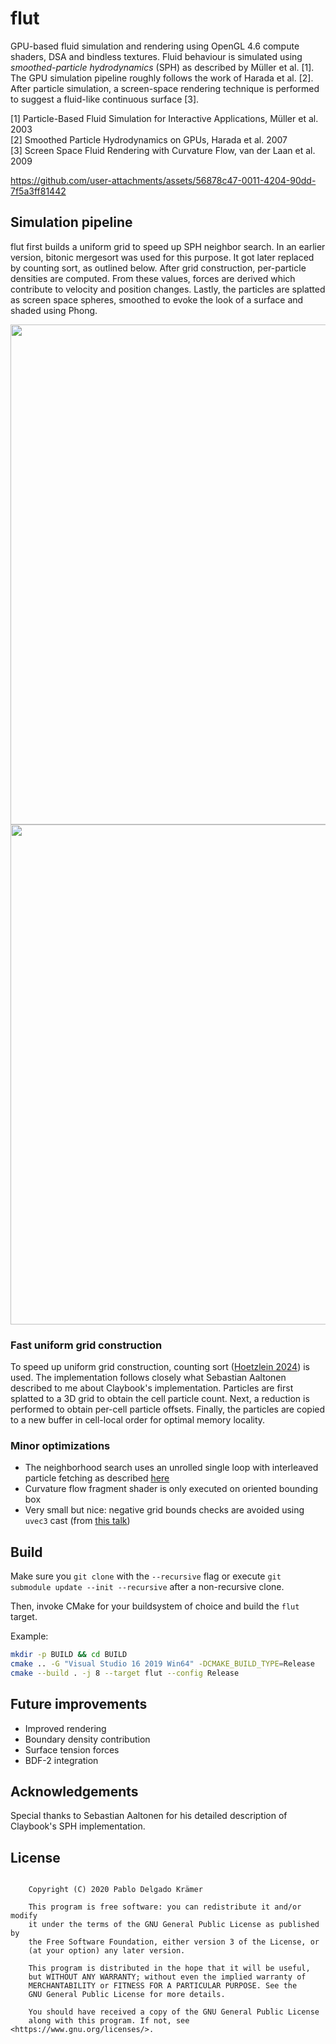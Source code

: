 # flut

GPU-based fluid simulation and rendering using OpenGL 4.6 compute shaders, DSA and bindless textures. Fluid behaviour is simulated using _smoothed-particle hydrodynamics_ (SPH) as described by Müller et al. [1]. The GPU simulation pipeline roughly follows the work of Harada et al. [2]. After particle simulation, a screen-space rendering technique is performed to suggest a fluid-like continuous surface [3].  

[1] Particle-Based Fluid Simulation for Interactive Applications, Müller et al. 2003  
[2] Smoothed Particle Hydrodynamics on GPUs, Harada et al. 2007  
[3] Screen Space Fluid Rendering with Curvature Flow, van der Laan et al. 2009  

https://github.com/user-attachments/assets/56878c47-0011-4204-90dd-7f5a3ff81442

## Simulation pipeline

flut first builds a uniform grid to speed up SPH neighbor search.
In an earlier version, bitonic mergesort was used for this purpose.
It got later replaced by counting sort, as outlined below.
After grid construction, per-particle densities are computed.
From these values, forces are derived which contribute to velocity and position changes.
Lastly, the particles are splatted as screen space spheres, smoothed to evoke the look of a surface and shaded using Phong.

<img width=800 src="https://github.com/user-attachments/assets/9d085dd2-2f02-4022-b533-58bb9cd5605e" />
<img width=800 src="https://github.com/user-attachments/assets/d13e0533-f8ea-4a6a-8099-d30dfc130a7e" />

### Fast uniform grid construction

To speed up uniform grid construction, counting sort ([Hoetzlein 2024](https://ramakarl.com/pdfs/2014_Hoetzlein_FastFixedRadius_Neighbors.pdf)) is used.
The implementation follows closely what Sebastian Aaltonen described to me about Claybook's implementation.
Particles are first splatted to a 3D grid to obtain the cell particle count.
Next, a reduction is performed to obtain per-cell particle offsets.
Finally, the particles are copied to a new buffer in cell-local order for optimal memory locality.

### Minor optimizations

* The neighborhood search uses an unrolled single loop with interleaved particle fetching as described [here](https://x.com/SebAaltonen/status/1270613495768330241)
* Curvature flow fragment shader is only executed on oriented bounding box
* Very small but nice: negative grid bounds checks are avoided using `uvec3` cast (from [this talk](https://www.graphicsprogrammingconference.nl/realtime-fluid-simulations/))

## Build

Make sure you `git clone` with the `--recursive` flag or execute `git submodule update --init --recursive` after a non-recursive clone.

Then, invoke CMake for your buildsystem of choice and build the `flut` target.  
  
Example:
```sh
mkdir -p BUILD && cd BUILD
cmake .. -G "Visual Studio 16 2019 Win64" -DCMAKE_BUILD_TYPE=Release
cmake --build . -j 8 --target flut --config Release
```

## Future improvements

- Improved rendering
- Boundary density contribution
- Surface tension forces
- BDF-2 integration

## Acknowledgements

Special thanks to Sebastian Aaltonen for his detailed description of Claybook's SPH implementation.

## License

```

    Copyright (C) 2020 Pablo Delgado Krämer

    This program is free software: you can redistribute it and/or modify
    it under the terms of the GNU General Public License as published by
    the Free Software Foundation, either version 3 of the License, or
    (at your option) any later version.

    This program is distributed in the hope that it will be useful,
    but WITHOUT ANY WARRANTY; without even the implied warranty of
    MERCHANTABILITY or FITNESS FOR A PARTICULAR PURPOSE. See the
    GNU General Public License for more details.

    You should have received a copy of the GNU General Public License
    along with this program. If not, see <https://www.gnu.org/licenses/>.

```
